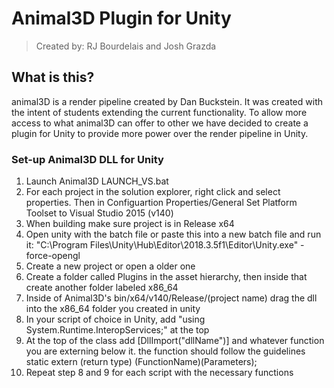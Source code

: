 # Animal3D Plugin for Unity

> Created by: RJ Bourdelais and Josh Grazda

## What is this?

animal3D is a render pipeline created by Dan Buckstein. It was created with the intent of students
extending the current functionality. To allow more access to what animal3D can offer to other we
have decided to create a plugin for Unity to provide more power over the render pipeline in Unity.

### Set-up Animal3D DLL for Unity

1. Launch Animal3D LAUNCH_VS.bat
2. For each project in the solution explorer, right click and select properties. 
   Then in Configuartion Properties/General Set Platform Toolset to Visual Studio 2015 (v140)
3. When building make sure project is in Release x64
4. Open unity with the batch file or paste this into a new batch file and run it:
   "C:\Program Files\Unity\Hub\Editor\2018.3.5f1\Editor\Unity.exe" -force-opengl
5. Create a new project or open a older one
6. Create a folder called Plugins in the asset hierarchy, then inside that create another folder
   labeled x86_64
7. Inside of Animal3D's bin/x64/v140/Release/(project name) drag the dll into the x86_64 folder you 
   created in unity
8. In your script of choice in Unity, add "using System.Runtime.InteropServices;"
   at the top
9. At the top of the class add [DllImport("dllName")] and whatever function you are externing below it.
   the function should follow the guidelines static extern (return type) (FunctionName)(Parameters);
10. Repeat step 8 and 9 for each script with the necessary functions